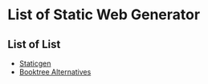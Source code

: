 # List of Static Web Generator

## List of List

* [Staticgen](https://www.staticgen.com/)
* [Booktree Alternatives](http://booktree.github.io/alternatives/)

